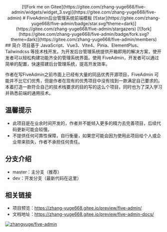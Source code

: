 <center>[![Fork me on Gitee](https://gitee.com/zhang-yuge668/five-admin/widgets/widget_3.svg)](https://gitee.com/zhang-yuge668/five-admin)
# FiveAdmin后台管理系统前端模板
[![star](https://gitee.com/zhang-yuge668/five-admin/badge/star.svg?theme=dark)](https://gitee.com/zhang-yuge668/five-admin/stargazers)
[![fork](https://gitee.com/zhang-yuge668/five-admin/badge/fork.svg?theme=dark)](https://gitee.com/zhang-yuge668/five-admin/members)
</center>
## 简介
项目基于 JavaScript、Vue3、Vite4、Pinia、ElementPlus、Tailwindcss 等技术栈开发。为开发后台管理系统提供开箱即用的解决方案，使开发者可以轻松构建功能齐全的管理系统界面。使用 FiveAdmin，开发者可以通过简单的配置，快速搭建后台管理系统，提高开发效率。

作者在写FiveAdmin之前市面上已经有大量的同品优秀开源项目，FiveAdmin 可能并不比它们优秀，但是作者在现有的优秀项目中没有找到一款满足自己要求的。本着打造一款符合自己的技术栈要求的目的写的这么个项目，同时也为了深入学习并熟悉前端的通用技术。

## 温馨提示
+  此项目是在业余时间开发的，作者并不能倾入更多的精力去完善项目，后续代码更新可能会较慢。
+  不提供任何可靠性保障，自行衡量，如果您可能会因为使用此项目给个人或企业带来损失，作者不承担任何责任。


## 分支介绍
+   master：主分支（推荐）
+   dev：开发分支（最新代码在这里）

## 相关链接
+ 项目预览：https://zhang-yuge668.gitee.io/preview/five-admin/
+ 文档地址：https://zhang-yuge668.gitee.io/preview/five-admin-docs/

[![zhangyuge/five-admin](https://gitee.com/zhang-yuge668/five-admin/widgets/widget_card.svg?colors=4183c4,faf5fa,ffffff,e3e9ed,666666,9b9b9b)](https://gitee.com/zhang-yuge668/five-admin)
